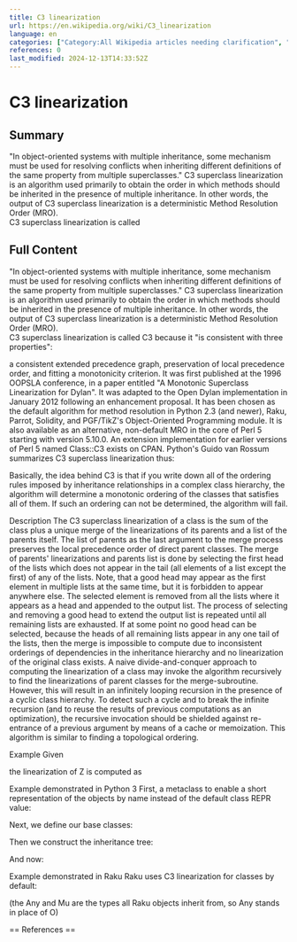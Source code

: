 ```yaml
---
title: C3 linearization
url: https://en.wikipedia.org/wiki/C3_linearization
language: en
categories: ["Category:All Wikipedia articles needing clarification", "Category:Articles with example Python (programming language) code", "Category:CS1 maint: multiple names: authors list", "Category:Object-oriented programming", "Category:Programming language implementation", "Category:Wikipedia articles needing clarification from April 2018"]
references: 0
last_modified: 2024-12-13T14:33:52Z
---
```


# C3 linearization

## Summary

"In object-oriented systems with multiple inheritance,
some mechanism must be used for resolving conflicts when inheriting different definitions of the same property
from multiple superclasses." C3 superclass linearization is an algorithm used primarily to obtain the order in which methods should be inherited in the presence of multiple inheritance. In other words, the output of C3 superclass linearization is a deterministic Method Resolution Order (MRO).  
C3 superclass linearization is called 

## Full Content

"In object-oriented systems with multiple inheritance,
some mechanism must be used for resolving conflicts when inheriting different definitions of the same property
from multiple superclasses." C3 superclass linearization is an algorithm used primarily to obtain the order in which methods should be inherited in the presence of multiple inheritance. In other words, the output of C3 superclass linearization is a deterministic Method Resolution Order (MRO).  
C3 superclass linearization is called C3 because it "is consistent with three properties": 

a consistent extended precedence graph,
preservation of local precedence order, and
fitting a monotonicity criterion.
It was first published at the 1996 OOPSLA conference, in a paper entitled "A Monotonic Superclass Linearization for Dylan".  It was adapted to the Open Dylan implementation in January 2012 following an enhancement proposal. It has been chosen as the default algorithm for method resolution in Python 2.3 (and newer), Raku, Parrot, Solidity, and PGF/TikZ's Object-Oriented Programming module. It is also available as an alternative, non-default MRO in the core of Perl 5 starting with version 5.10.0. An extension implementation for earlier versions of Perl 5 named Class::C3 exists on CPAN.
Python's Guido van Rossum summarizes C3 superclass linearization thus:

Basically, the idea behind C3 is that if you write down all of the ordering rules imposed by inheritance relationships in a complex class hierarchy, the algorithm will determine a monotonic ordering of the classes that satisfies all of them. If such an ordering can not be determined, the algorithm will fail.

Description
The C3 superclass linearization of a class is the sum of the class plus a unique merge of the linearizations of its parents and a list of the parents itself. The list of parents as the last argument to the merge process preserves the local precedence order of direct parent classes.
The merge of parents' linearizations and parents list is done by selecting the first head of the lists which does not appear in the tail (all elements of a list except the first) of any of the lists. Note, that a good head may appear as the first element in multiple lists at the same time, but it is forbidden to appear anywhere else. The selected element is removed from all the lists where it appears as a head and appended to the output list. The process of selecting and removing a good head to extend the output list is repeated until all remaining lists are exhausted. If at some point no good head can be selected, because the heads of all remaining lists appear in any one tail of the lists, then the merge is impossible to compute due to inconsistent orderings of dependencies in the inheritance hierarchy and no linearization of the original class exists.
A naive divide-and-conquer approach to computing the linearization of a class may invoke the algorithm recursively to find the linearizations of parent classes for the merge-subroutine. However, this will result in an infinitely looping recursion in the presence of a cyclic class hierarchy. To detect such a cycle and to break the infinite recursion (and to reuse the results of previous computations as an optimization), the recursive invocation should be shielded against re-entrance of a previous argument by means of a cache or memoization.
This algorithm is similar to finding a topological ordering.

Example
Given

the linearization of Z is computed as

Example demonstrated in Python 3
First, a metaclass to enable a short representation of the objects by name instead of the default class REPR value:

Next, we define our base classes:

Then we construct the inheritance tree:

And now:

Example demonstrated in Raku
Raku uses C3 linearization for classes by default:

(the Any and Mu are the types all Raku objects inherit from, so Any stands in place of O)


== References ==
